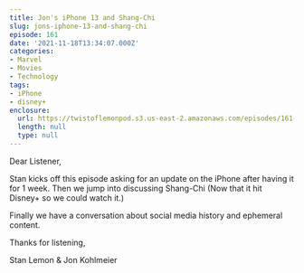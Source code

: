 ```yaml
---
title: Jon's iPhone 13 and Shang-Chi
slug: jons-iphone-13-and-shang-chi
episode: 161
date: '2021-11-18T13:34:07.000Z'
categories:
- Marvel
- Movies
- Technology
tags:
- iPhone
- disney+
enclosure:
  url: https://twistoflemonpod.s3.us-east-2.amazonaws.com/episodes/161-lwatol-20211118.mp3
  length: null
  type: null
---
```


Dear Listener,

Stan kicks off this episode asking for an update on the iPhone after having it for 1 week. Then we jump into discussing Shang-Chi (Now that it hit Disney+ so we could watch it.)

Finally we have a conversation about social media history and ephemeral content.

Thanks for listening,

Stan Lemon & Jon Kohlmeier
